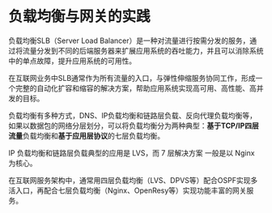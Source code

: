 # 负载均衡与网关的实践

负载均衡SLB（Server Load Balancer）是一种对流量进行按需分发的服务，通过将流量分发到不同的后端服务器来扩展应用系统的吞吐能力，并且可以消除系统中的单点故障，提升应用系统的可用性。

在互联网业务中SLB通常作为所有流量的入口，与弹性伸缩服务协同工作，形成一个完整的自动化扩容和缩容的解决方案，帮助应用系统实现高可用、高性能、高并发的目标。

负载均衡有多种方式，DNS、IP负载均衡和链路层负载、反向代理负载均衡等，如果以数据包的网络分层划分，可以将负载均衡分为两种典型：**基于TCP/IP四层流量**负载均衡和**基于应用层协议**的七层负载均衡。

IP 负载均衡和链路层负载典型的应用是 LVS，而 7 层解决方案 一般是以 Nginx 为核心。 

在互联网服务架构中，通常用四层负载均衡（LVS、DPVS等）配合OSPF实现多活入口，再配合七层负载均衡（Nginx、OpenResy等）实现功能丰富的网关服务。


